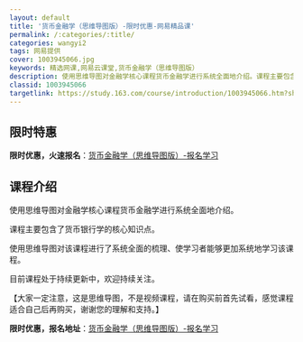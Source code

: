```yaml
---
layout: default
title: '货币金融学（思维导图版）-限时优惠-网易精品课'
permalink: /:categories/:title/
categories: wangyi2
tags: 网易提供
cover: 1003945066.jpg
keywords: 精选网课,网易云课堂,货币金融学（思维导图版）
description: 使用思维导图对金融学核心课程货币金融学进行系统全面地介绍。课程主要包含了货币银行学的核心知识点。使用思维导图对该课程进行
classid: 1003945066
targetlink: https://study.163.com/course/introduction/1003945066.htm?share=1&shareId=1025206652&utm_campaign=share&utm_medium=iphoneShare&utm_source=&utm_u=1025206652
---
```


## 限时特惠

**限时优惠，火速报名**：[货币金融学（思维导图版）-报名学习](https://study.163.com/course/introduction/1003945066.htm?share=1&shareId=1025206652&utm_campaign=share&utm_medium=iphoneShare&utm_source=&utm_u=1025206652)

## 课程介绍

使用思维导图对金融学核心课程货币金融学进行系统全面地介绍。

课程主要包含了货币银行学的核心知识点。

使用思维导图对该课程进行了系统全面的梳理、使学习者能够更加系统地学习该课程。

目前课程处于持续更新中，欢迎持续关注。

【大家一定注意，这是思维导图，不是视频课程，请在购买前首先试看，感觉课程适合自己后再购买，谢谢您的理解和支持。】

**限时优惠，报名地址**：[货币金融学（思维导图版）-报名学习](https://study.163.com/course/introduction/1003945066.htm?share=1&shareId=1025206652&utm_campaign=share&utm_medium=iphoneShare&utm_source=&utm_u=1025206652)

